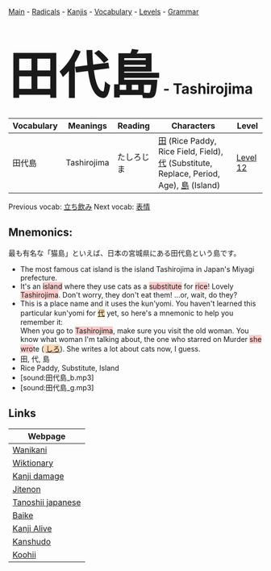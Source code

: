 <style> bigfont {font-size: 100px}</style>
[Main](../README.md) -
[Radicals](../radicals.md) -
[Kanjis](../kanjis.md) -
[Vocabulary](../vocabulary.md) -
[Levels](../levels.md) -
[Grammar](../grammar.md)
# <bigfont> 田代島</bigfont> - Tashirojima 

| Vocabulary | Meanings | Reading | Characters | Level |
| --- | --- | --- | --- | --- |
| 田代島 | Tashirojima | たしろじま |  [田](../kanjis/田.md) (Rice Paddy, Rice Field, Field), [代](../kanjis/代.md) (Substitute, Replace, Period, Age), [島](../kanjis/島.md) (Island) | [Level 12](../levels/wk_level12.md) |

Previous vocab: [立ち飲み](立ち飲み.md) Next vocab: [表情](表情.md) 

## Mnemonics:
最も有名な「猫島」といえば、日本の宮城県にある田代島という島です。
* The most famous cat island is the island Tashirojima in Japan's Miyagi prefecture.
* It's an <span style="background-color:#ffcccb"> island</span> where they use cats as a <span style="background-color:#ffcccb"> substitute</span> for <span style="background-color:#ffcccb"> rice</span>! Lovely <span style="background-color:#ffcccb"> Tashirojima</span>. Don't worry, they don't eat them! ...or, wait, do they?
* This is a place name and it uses the kun'yomi. You haven't learned this particular kun'yomi for <span style="background-color:#fed8b1"> [代](https://jisho.org/search/代)</span> yet, so here's a mnemonic to help you remember it:<br />When you go to <span style="background-color:#ffcccb"> Tashirojima</span>, make sure you visit the old woman. You know what woman I'm talking about, the one who starred on Murder <span style="background-color:#ffcccb"> she wro</span>te (<span style="background-color:#fed8b1"> [しろ](https://jisho.org/search/しろ)</span>). She writes a lot about cats now, I guess.
* 田, 代, 島
* Rice Paddy, Substitute, Island
* [sound:田代島_b.mp3]
* [sound:田代島_g.mp3]


## Links 

| Webpage |
| --- |
| [Wanikani          ](https://www.wanikani.com/kanji/田代島) |
| [Wiktionary        ](https://en.wiktionary.org/wiki/田代島) |
| [Kanji damage      ](http://www.kanjidamage.com/kanji/search?utf8=✓&q=田代島) |
| [Jitenon           ](https://jitenon.com/kanji/田代島) |
| [Tanoshii japanese ](https://www.tanoshiijapanese.com/dictionary/kanji.cfm?k=田代島) |
| [Baike             ](https://baike.baidu.com/item/田代島) |
| [Kanji Alive       ](https://app.kanjialive.com/田代島) |
| [Kanshudo          ](https://www.kanshudo.com/searchmn?q=田代島) |
| [Koohii            ](https://kanji.koohii.com/study/kanji/田代島) |
